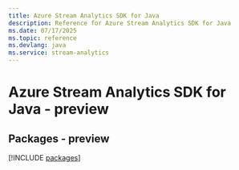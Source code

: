 ```yaml
---
title: Azure Stream Analytics SDK for Java
description: Reference for Azure Stream Analytics SDK for Java
ms.date: 07/17/2025
ms.topic: reference
ms.devlang: java
ms.service: stream-analytics
---
```

# Azure Stream Analytics SDK for Java - preview
## Packages - preview
[!INCLUDE [packages](stream-analytics-index.md)]